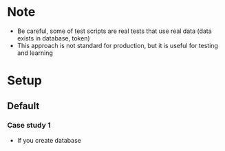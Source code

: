 # Note
- Be careful, some of test scripts are real tests that use real data (data exists in database, token)
- This approach is not standard for production, but it is useful for testing and learning

# Setup
## Default
### Case study 1
- If you create database 